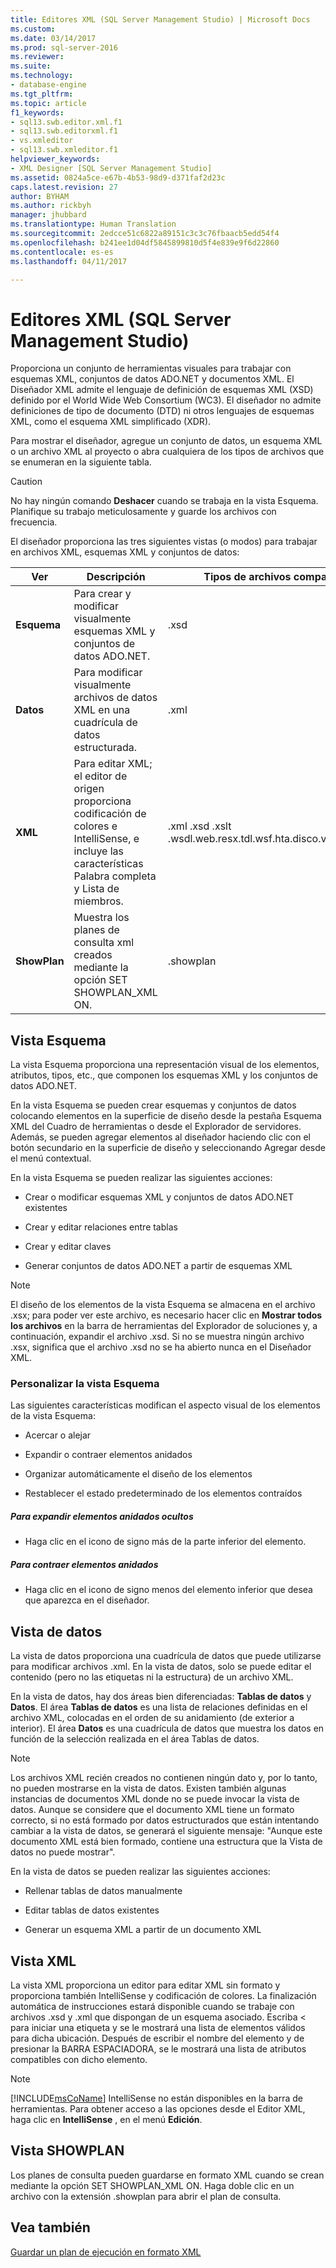 ```yaml
---
title: Editores XML (SQL Server Management Studio) | Microsoft Docs
ms.custom: 
ms.date: 03/14/2017
ms.prod: sql-server-2016
ms.reviewer: 
ms.suite: 
ms.technology:
- database-engine
ms.tgt_pltfrm: 
ms.topic: article
f1_keywords:
- sql13.swb.editor.xml.f1
- sql13.swb.editorxml.f1
- vs.xmleditor
- sql13.swb.xmleditor.f1
helpviewer_keywords:
- XML Designer [SQL Server Management Studio]
ms.assetid: 0824a5ce-e67b-4b53-98d9-d371faf2d23c
caps.latest.revision: 27
author: BYHAM
ms.author: rickbyh
manager: jhubbard
ms.translationtype: Human Translation
ms.sourcegitcommit: 2edcce51c6822a89151c3c3c76fbaacb5edd54f4
ms.openlocfilehash: b241ee1d04df5845899810d5f4e839e9f6d22860
ms.contentlocale: es-es
ms.lasthandoff: 04/11/2017

---
```

# <a name="xml-editor-sql-server-management-studio"></a>Editores XML (SQL Server Management Studio)
  Proporciona un conjunto de herramientas visuales para trabajar con esquemas XML, conjuntos de datos ADO.NET y documentos XML. El Diseñador XML admite el lenguaje de definición de esquemas XML (XSD) definido por el World Wide Web Consortium (WC3). El diseñador no admite definiciones de tipo de documento (DTD) ni otros lenguajes de esquemas XML, como el esquema XML simplificado (XDR).  
  
 Para mostrar el diseñador, agregue un conjunto de datos, un esquema XML o un archivo XML al proyecto o abra cualquiera de los tipos de archivos que se enumeran en la siguiente tabla.  
  
> [!CAUTION]  
>  No hay ningún comando **Deshacer** cuando se trabaja en la vista Esquema. Planifique su trabajo meticulosamente y guarde los archivos con frecuencia.  
  
 El diseñador proporciona las tres siguientes vistas (o modos) para trabajar en archivos XML, esquemas XML y conjuntos de datos:  
  
|Ver|Descripción|Tipos de archivos compatibles|  
|----------|-----------------|--------------------------|  
|**Esquema**|Para crear y modificar visualmente esquemas XML y conjuntos de datos ADO.NET.|.xsd|  
|**Datos**|Para modificar visualmente archivos de datos XML en una cuadrícula de datos estructurada.|.xml|  
|**XML**|Para editar XML; el editor de origen proporciona codificación de colores e IntelliSense, e incluye las características Palabra completa y Lista de miembros.|.xml .xsd .xslt .wsdl.web.resx.tdl.wsf.hta.disco.vsdisco.config|  
|**ShowPlan**|Muestra los planes de consulta xml creados mediante la opción SET SHOWPLAN_XML ON.|.showplan|  
  
## <a name="schema-view"></a>Vista Esquema  
 La vista Esquema proporciona una representación visual de los elementos, atributos, tipos, etc., que componen los esquemas XML y los conjuntos de datos ADO.NET.  
  
 En la vista Esquema se pueden crear esquemas y conjuntos de datos colocando elementos en la superficie de diseño desde la pestaña Esquema XML del Cuadro de herramientas o desde el Explorador de servidores. Además, se pueden agregar elementos al diseñador haciendo clic con el botón secundario en la superficie de diseño y seleccionando Agregar desde el menú contextual.  
  
 En la vista Esquema se pueden realizar las siguientes acciones:  
  
-   Crear o modificar esquemas XML y conjuntos de datos ADO.NET existentes  
  
-   Crear y editar relaciones entre tablas  
  
-   Crear y editar claves  
  
-   Generar conjuntos de datos ADO.NET a partir de esquemas XML  
  
> [!NOTE]  
>  El diseño de los elementos de la vista Esquema se almacena en el archivo .xsx; para poder ver este archivo, es necesario hacer clic en **Mostrar todos los archivos** en la barra de herramientas del Explorador de soluciones y, a continuación, expandir el archivo .xsd. Si no se muestra ningún archivo .xsx, significa que el archivo .xsd no se ha abierto nunca en el Diseñador XML.  
  
### <a name="customizing-schema-view"></a>Personalizar la vista Esquema  
 Las siguientes características modifican el aspecto visual de los elementos de la vista Esquema:  
  
-   Acercar o alejar  
  
-   Expandir o contraer elementos anidados  
  
-   Organizar automáticamente el diseño de los elementos  
  
-   Restablecer el estado predeterminado de los elementos contraídos  
  
##### <a name="to-expand-hidden-nested-elements"></a>Para expandir elementos anidados ocultos  
  
-   Haga clic en el icono de signo más de la parte inferior del elemento.  
  
##### <a name="to-collapse-nested-elements"></a>Para contraer elementos anidados  
  
-   Haga clic en el icono de signo menos del elemento inferior que desea que aparezca en el diseñador.  
  
## <a name="data-view"></a>Vista de datos  
 La vista de datos proporciona una cuadrícula de datos que puede utilizarse para modificar archivos .xml. En la vista de datos, solo se puede editar el contenido (pero no las etiquetas ni la estructura) de un archivo XML.  
  
 En la vista de datos, hay dos áreas bien diferenciadas: **Tablas de datos** y **Datos**. El área **Tablas de datos** es una lista de relaciones definidas en el archivo XML, colocadas en el orden de su anidamiento (de exterior a interior). El área **Datos** es una cuadrícula de datos que muestra los datos en función de la selección realizada en el área Tablas de datos.  
  
> [!NOTE]  
>  Los archivos XML recién creados no contienen ningún dato y, por lo tanto, no pueden mostrarse en la vista de datos. Existen también algunas instancias de documentos XML donde no se puede invocar la vista de datos. Aunque se considere que el documento XML tiene un formato correcto, si no está formado por datos estructurados que están intentando cambiar a la vista de datos, se generará el siguiente mensaje: "Aunque este documento XML está bien formado, contiene una estructura que la Vista de datos no puede mostrar".  
  
 En la vista de datos se pueden realizar las siguientes acciones:  
  
-   Rellenar tablas de datos manualmente  
  
-   Editar tablas de datos existentes  
  
-   Generar un esquema XML a partir de un documento XML  
  
## <a name="xml-view"></a>Vista XML  
 La vista XML proporciona un editor para editar XML sin formato y proporciona también IntelliSense y codificación de colores. La finalización automática de instrucciones estará disponible cuando se trabaje con archivos .xsd y .xml que dispongan de un esquema asociado. Escriba < para iniciar una etiqueta y se le mostrará una lista de elementos válidos para dicha ubicación. Después de escribir el nombre del elemento y de presionar la BARRA ESPACIADORA, se le mostrará una lista de atributos compatibles con dicho elemento.  
  
> [!NOTE]  
>  [!INCLUDE[msCoName](../../includes/msconame-md.md)] IntelliSense no están disponibles en la barra de herramientas. Para obtener acceso a las opciones desde el Editor XML, haga clic en **IntelliSense** , en el menú **Edición**.  
  
## <a name="showplan-view"></a>Vista SHOWPLAN  
 Los planes de consulta pueden guardarse en formato XML cuando se crean mediante la opción SET SHOWPLAN_XML ON. Haga doble clic en un archivo con la extensión .showplan para abrir el plan de consulta.  
  
## <a name="see-also"></a>Vea también  
 [Guardar un plan de ejecución en formato XML](../../relational-databases/performance/save-an-execution-plan-in-xml-format.md)  
  
  

